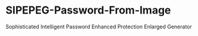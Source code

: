 # SIPEPEG-Password-From-Image
Sophisticated Intelligent Password Enhanced Protection Enlarged Generator
